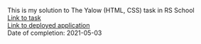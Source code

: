 This is my solution to The Yalow (HTML, CSS) task in RS School  
[Link to task](https://github.com/rolling-scopes-school/tasks/blob/master/tasks/theyalow-en(LT).md)  
[Link to deployed application](https://rolling-scopes-school.github.io/gerdazk-JSFELT/theyalow/)   
Date of completion: 2021-05-03